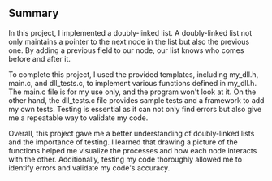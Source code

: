 ## Summary 

In this project, I implemented a doubly-linked list. A doubly-linked list not only maintains a pointer to the next node in the list but also the previous one. By adding a previous field to our node, our list knows who comes before and after it.

To complete this project, I used the provided templates, including my_dll.h, main.c, and dll_tests.c, to implement various functions defined in my_dll.h. The main.c file is for my use only, and the program won't look at it. On the other hand, the dll_tests.c file provides sample tests and a framework to add my own tests. Testing is essential as it can not only find errors but also give me a repeatable way to validate my code.

Overall, this project gave me a better understanding of doubly-linked lists and the importance of testing. I learned that drawing a picture of the functions helped me visualize the processes and how each node interacts with the other. Additionally, testing my code thoroughly allowed me to identify errors and validate my code's accuracy.
